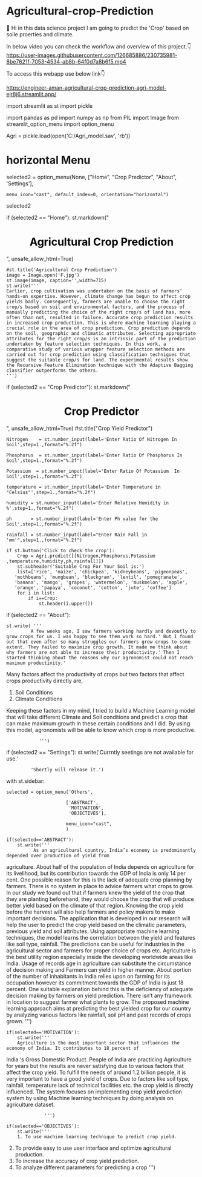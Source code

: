 # Agricultural-crop-Prediction

:wave: Hi in this data science project I am going to predict the 'Crop' based on soile proerties and climate.

In below video you can check the workflow and overview of this project.:point_down:
https://user-images.githubusercontent.com/126685886/230735981-8be7621f-7053-4534-ab8b-64f0d7a8b6f5.mp4

To access this webapp use below link:point_down:

https://engineer-aman-agricultural-crop-prediction-agri-model-ejr8j6.streamlit.app/



import streamlit as st
import pickle

import pandas as pd
import numpy as np
from PIL import Image
from streamlit_option_menu import option_menu

Agri = pickle.load(open('C:/Agri_model.sav', 'rb'))

# horizontal Menu
selected2 = option_menu(None, ["Home", "Crop Predictor", "About", 'Settings'], 
 
    menu_icon="cast", default_index=0, orientation="horizontal")
selected2

if (selected2 == "Home"):
    st.markdown("<h1 style='text-align: center; color:black;'>Agricultural Crop Prediction</h1>", unsafe_allow_html=True)

    #st.title('Agricultural Crop Prediction')
    image = Image.open('F.jpg')
    st.image(image, caption='',width=715)
    st.write('''
    Earlier, crop cultivation was undertaken on the basis of farmers’ hands-on expertise. However, climate change has begun to affect crop yields badly. Consequently, farmers are unable to choose the right crop/s based on soil and environmental factors, and the process of manually predicting the choice of the right crop/s of land has, more often than not, resulted in failure. Accurate crop prediction results in increased crop production. This is where machine learning playing a crucial role in the area of crop prediction. Crop prediction depends on the soil, geographic and climatic attributes. Selecting appropriate attributes for the right crop/s is an intrinsic part of the prediction undertaken by feature selection techniques. In this work, a comparative study of various wrapper feature selection methods are carried out for crop prediction using classification techniques that suggest the suitable crop/s for land. The experimental results show the Recursive Feature Elimination technique with the Adaptive Bagging classifier outperforms the others.
    ''')


if (selected2 == "Crop Predictor"):
    st.markdown("<h1 style='text-align: center; color:black;'>Crop Predictor</h1>", unsafe_allow_html=True)
    #st.title("Crop Yield Predictor")

    Nitrogen	= st.number_input(label='Enter Ratio Of Nitrogen In Soil',step=1.,format="%.2f")

    Phosphorus  = st.number_input(label='Enter Ratio Of Phosphorus In Soil',step=1.,format="%.2f")

    Potassium  = st.number_input(label='Enter Ratio Of Potassium  In Soil',step=1.,format="%.2f")

    temperature = st.number_input(label='Enter Temperature in "Celsius"',step=1.,format="%.2f")

    humidity = st.number_input(label='Enter Relative Humidity in %',step=1.,format="%.2f")

    ph       = st.number_input(label='Enter Ph value for the Soil',step=1.,format="%.2f")

    rainfall = st.number_input(label="Enter Rain Fall in 'mm'",step=1.,format="%.2f")

    if st.button('Click to check the crop'):
        Crop = Agri.predict([[Nitrogen,Phosphorus,Potassium ,temperature,humidity,ph,rainfall]])
        st.subheader('Suitable Crop For Your Soil is:')
        list=['rice', 'maize', 'chickpea', 'kidneybeans', 'pigeonpeas',
       'mothbeans', 'mungbean', 'blackgram', 'lentil', 'pomegranate',
       'banana', 'mango', 'grapes', 'watermelon', 'muskmelon', 'apple',
       'orange', 'papaya', 'coconut', 'cotton', 'jute', 'coffee']
        for i in list:
            if i==Crop:
                st.header(i.upper())
            
                
                
            
if (selected2 == "About"):
    
    st.write( '''
             A few weeks ago, I saw farmers working hardly and devoutly to grow crops for us. I was happy to see them work so hard.' But I found out that even after so many struggles our farmers grow crops to some extent. They failed to maximize crop growth. It made me think about why farmers are not able to increase their productivity.' Then I started thinking about the reasons why our agronomist could not reach maximum productivity.' 

             
Many factors affect the productivity of crops but two factors that affect crops productivity directly are,
1.	Soil Conditions
2.	Climate Conditions

Keeping these factors in my mind, I tried to build a Machine Learning model that will take different Climate and Soil conditions and predict a crop that can make maximum growth in these certain conditions and I did. By using this model, agronomists will be able to know which crop is more productive.

                ''')
     
if (selected2 == "Settings"):
    st.write('Currntly seetings are not available for use.'
             
             'Shortly will release it.')

with st.sidebar:
    
    selected = option_menu('Others',
                          
                          ['ABSTRACT',
                           'MOTIVATION',
                           'OBJECTIVES'],
                          
                          menu_icon="cast",
                          )
    
    if(selected=='ABSTRACT'):
        st.write('''
              As an agricultural country, India’s economy is predominantly depended over production of yield from
agriculture. About half of the population of India depends on agriculture for its livelihood, but its contribution
towards the GDP of India is only 14 per cent. One possible reason for this is the lack of adequate crop planning
by farmers. There is no system in place to advice farmers what crops to grow. In our study we found out that if
farmers knew the yield of the crop that they are planting beforehand, they would choose the crop that will
produce better yield based on the climate of that region. Knowing the crop yield before the harvest will also
help farmers and policy makers to make important decisions. The application that is developed in our research
will help the user to predict the crop yield based on the climatic parameters, previous yield and soil attributes.
Using appropriate machine learning techniques, the model learns the correlation between the yield and
features like soil type, rainfall. The predictions can be useful for industries in the agricultural sector and
farmers for proper choice of crops etc.
Agriculture is the best utility region especially inside the developing worldwide areas like India. Usage of records
age in agriculture can substitute the circumstance of decision making and Farmers can yield in higher manner.
About portion of the number of inhabitants in India relies upon on farming for its occupation however its
commitment towards the GDP of India is just 18 percent. One suitable explanation behind this is the deficiency of
adequate decision making by farmers on yield prediction. There isn’t any framework in location to suggest
farmer what plants to grow. The proposed machine learning approach aims at predicting the best yielded crop
for our country by analyzing various factors like rainfall, soil pH and past records of crops grown.
                ''')
        
    if(selected=='MOTIVATION'):  
        st.write('''
        Agriculture is the most important sector that influences the economy of India. It contributes to 18 percent of
India ‘s Gross Domestic Product. People of India are practicing Agriculture for years but the results are never
satisfying due to various factors that affect the crop yield. To fulfill the needs of around 1.2 billion people, it is
very important to have a good yield of crops. Due to factors like soil type, rainfall, temperature lack of technical
facilities etc. the crop yield is directly influenced. The system focuses on implementing crop yield prediction
system by using Machine learning techniques by doing analysis on agriculture dataset.

                  ''') 
        
    if(selected=='OBJECTIVES'): 
        st.write('''
        1. To use machine learning technique to predict crop yield.
2. To provide easy to use user interface and optimize agricultural production.
3. To increase the accuracy of crop yield prediction.
4. To analyze different parameters for predicting a crop
                  ''')
